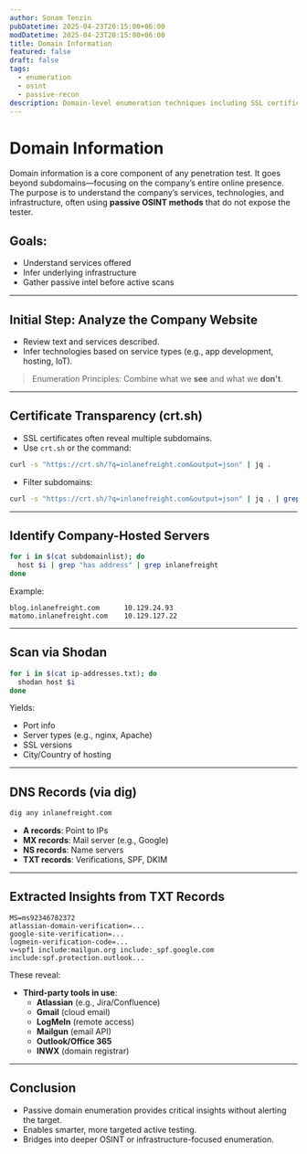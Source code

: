 ```yaml
---
author: Sonam Tenzin
pubDatetime: 2025-04-23T20:15:00+06:00
modDatetime: 2025-04-23T20:15:00+06:00
title: Domain Information
featured: false
draft: false
tags:
  - enumeration
  - osint
  - passive-recon
description: Domain-level enumeration techniques including SSL certificate inspection, DNS record analysis, and passive infrastructure discovery.
---
```


# Domain Information

Domain information is a core component of any penetration test. It goes beyond subdomains—focusing on the company’s entire online presence. The purpose is to understand the company’s services, technologies, and infrastructure, often using **passive OSINT methods** that do not expose the tester.

## Goals:
- Understand services offered
- Infer underlying infrastructure
- Gather passive intel before active scans

---

## Initial Step: Analyze the Company Website
- Review text and services described.
- Infer technologies based on service types (e.g., app development, hosting, IoT).

> Enumeration Principles: Combine what we **see** and what we **don't**.

---

## Certificate Transparency (crt.sh)
- SSL certificates often reveal multiple subdomains.
- Use `crt.sh` or the command:

```bash
curl -s "https://crt.sh/?q=inlanefreight.com&output=json" | jq .
```

- Filter subdomains:
```bash
curl -s "https://crt.sh/?q=inlanefreight.com&output=json" | jq . | grep name | cut -d'"' -f4
```

---

## Identify Company-Hosted Servers
```bash
for i in $(cat subdomainlist); do
  host $i | grep "has address" | grep inlanefreight
done
```

Example:
```
blog.inlanefreight.com      10.129.24.93
matomo.inlanefreight.com    10.129.127.22
```

---

## Scan via Shodan
```bash
for i in $(cat ip-addresses.txt); do
  shodan host $i
done
```

Yields:
- Port info
- Server types (e.g., nginx, Apache)
- SSL versions
- City/Country of hosting

---

## DNS Records (via dig)
```bash
dig any inlanefreight.com
```

- **A records**: Point to IPs
- **MX records**: Mail server (e.g., Google)
- **NS records**: Name servers
- **TXT records**: Verifications, SPF, DKIM

---

## Extracted Insights from TXT Records
```
MS=ms92346782372
atlassian-domain-verification=...
google-site-verification=...
logmein-verification-code=...
v=spf1 include:mailgun.org include:_spf.google.com include:spf.protection.outlook...
```

These reveal:
- **Third-party tools in use**:
  - **Atlassian** (e.g., Jira/Confluence)
  - **Gmail** (cloud email)
  - **LogMeIn** (remote access)
  - **Mailgun** (email API)
  - **Outlook/Office 365**
  - **INWX** (domain registrar)

---

## Conclusion
- Passive domain enumeration provides critical insights without alerting the target.
- Enables smarter, more targeted active testing.
- Bridges into deeper OSINT or infrastructure-focused enumeration.
